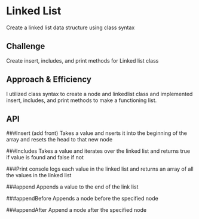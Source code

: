 # Linked List
Create a linked list data structure using class syntax

## Challenge
Create insert, includes, and print methods for Linked list class

## Approach & Efficiency
I utilized class syntax to create a node and linkedlist class and implemented insert, includes, and print methods to make a functioning list. 

## API
###Insert (add front)
Takes a value and nserts it into the beginning of the array and resets the head to that new node

###Includes
Takes a value and iterates over the linked list and returns true if value is found and false if not

###Print
console logs each value in the linked list and returns an array of all the values in the linked list

###append
Appends a value to the end of the link list

###appendBefore
Appends a node before the specified node

###appendAfter
Append a node after the specified node